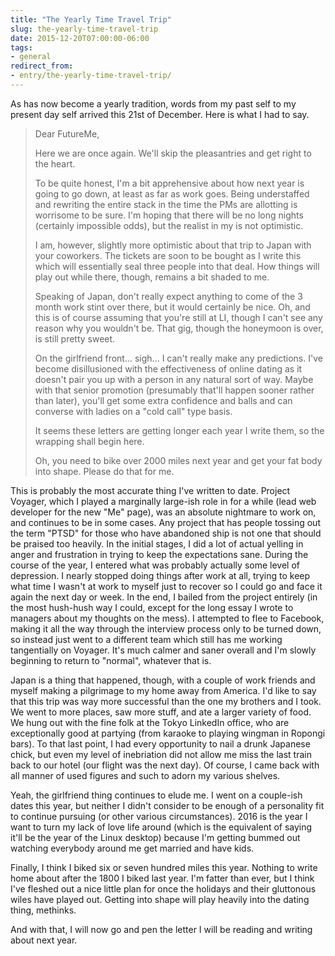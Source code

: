 ```yaml
---
title: "The Yearly Time Travel Trip"
slug: the-yearly-time-travel-trip
date: 2015-12-20T07:00:00-06:00
tags:
- general
redirect_from:
- entry/the-yearly-time-travel-trip/
---
```

As has now become a yearly tradition, words from my past self to my present day self arrived this 21st of December. Here is what I had to say.

> Dear FutureMe,
> 
> Here we are once again. We'll skip the pleasantries and get right to the heart.
> 
> To be quite honest, I'm a bit apprehensive about how next year is going to go down, at least as far as work goes. Being understaffed and rewriting the entire stack in the time the PMs are allotting is worrisome to be sure. I'm hoping that there will be no long nights (certainly impossible odds), but the realist in my is not optimistic.
> 
> I am, however, slightly more optimistic about that trip to Japan with your coworkers. The tickets are soon to be bought as I write this which will essentially seal three people into that deal. How things will play out while there, though, remains a bit shaded to me.
> 
> Speaking of Japan, don't really expect anything to come of the 3 month work stint over there, but it would certainly be nice. Oh, and this is of course assuming that you're still at LI, though I can't see any reason why you wouldn't be. That gig, though the honeymoon is over, is still pretty sweet.
> 
> On the girlfriend front... sigh... I can't really make any predictions. I've become disillusioned with the effectiveness of online dating as it doesn't pair you up with a person in any natural sort of way. Maybe with that senior promotion (presumably that'll happen sooner rather than later), you'll get some extra confidence and balls and can converse with ladies on a "cold call" type basis.
> 
> It seems these letters are getting longer each year I write them, so the wrapping shall begin here.
> 
> Oh, you need to bike over 2000 miles next year and get your fat body into shape. Please do that for me.

This is probably the most accurate thing I've written to date. Project Voyager, which I played a marginally large-ish role in for a while (lead web developer for the new "Me" page), was an absolute nightmare to work on, and continues to be in some cases. Any project that has people tossing out the term "PTSD" for those who have abandoned ship is not one that should be praised too heavily. In the initial stages, I did a lot of actual yelling in anger and frustration in trying to keep the expectations sane. During the course of the year, I entered what was probably actually some level of depression. I nearly stopped doing things after work at all, trying to keep what time I wasn't at work to myself just to recover so I could go and face it again the next day or week. In the end, I bailed from the project entirely (in the most hush-hush way I could, except for the long essay I wrote to managers about my thoughts on the mess). I attempted to flee to Facebook, making it all the way through the interview process only to be turned down, so instead just went to a different team which still has me working tangentially on Voyager. It's much calmer and saner overall and I'm slowly beginning to return to "normal", whatever that is.

Japan is a thing that happened, though, with a couple of work friends and myself making a pilgrimage to my home away from America. I'd like to say that this trip was way more successful than the one my brothers and I took. We went to more places, saw more stuff, and ate a larger variety of food. We hung out with the fine folk at the Tokyo LinkedIn office, who are exceptionally good at partying (from karaoke to playing wingman in Ropongi bars). To that last point, I had every opportunity to nail a drunk Japanese chick, but even my level of inebriation did not allow me miss the last train back to our hotel (our flight was the next day). Of course, I came back with all manner of used figures and such to adorn my various shelves.

Yeah, the girlfriend thing continues to elude me. I went on a couple-ish dates this year, but neither I didn't consider to be enough of a personality fit to continue pursuing (or other various circumstances). 2016 is the year I want to turn my lack of love life around (which is the equivalent of saying it'll be the year of the Linux desktop) because I'm getting bummed out watching everybody around me get married and have kids.

Finally, I think I biked six or seven hundred miles this year. Nothing to write home about after the 1800 I biked last year. I'm fatter than ever, but I think I've fleshed out a nice little plan for once the holidays and their gluttonous wiles have played out. Getting into shape will play heavily into the dating thing, methinks.

And with that, I will now go and pen the letter I will be reading and writing about next year.
